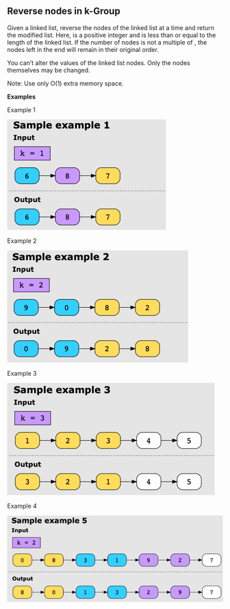 ## Reverse nodes in k-Group

Given a linked list, reverse the nodes of the linked list at a time and return the modified list. Here, is a positive integer and is less than or equal to the length of the linked list. If the number of nodes is not a multiple of
, the nodes left in the end will remain in their original order.

You can’t alter the values of the linked list nodes. Only the nodes themselves may be changed.

Note: Use only O(1) extra memory space.

**Examples**

Example 1

![img.png](example1.png)

Example 2

![img_1.png](example2.png)

Example 3

![img_2.png](example3.png)

Example 4

![img.png](example4.png)
